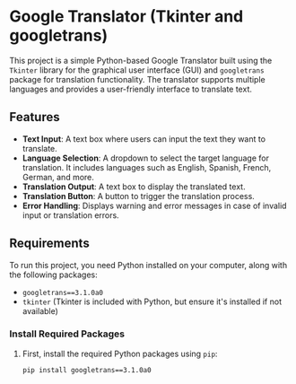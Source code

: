 # Google Translator (Tkinter and googletrans)

This project is a simple Python-based Google Translator built using the `Tkinter` library for the graphical user interface (GUI) and `googletrans` package for translation functionality. The translator supports multiple languages and provides a user-friendly interface to translate text.

## Features

- **Text Input**: A text box where users can input the text they want to translate.
- **Language Selection**: A dropdown to select the target language for translation. It includes languages such as English, Spanish, French, German, and more.
- **Translation Output**: A text box to display the translated text.
- **Translation Button**: A button to trigger the translation process.
- **Error Handling**: Displays warning and error messages in case of invalid input or translation errors.

## Requirements

To run this project, you need Python installed on your computer, along with the following packages:

- `googletrans==3.1.0a0`
- `tkinter` (Tkinter is included with Python, but ensure it's installed if not available)

### Install Required Packages

1. First, install the required Python packages using `pip`:
   ```bash
   pip install googletrans==3.1.0a0
